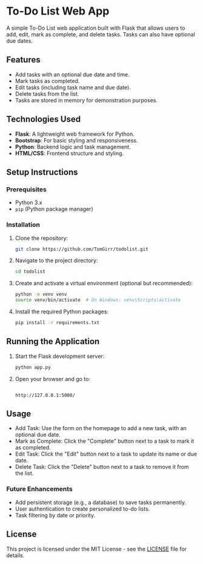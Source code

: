 # To-Do List Web App

A simple To-Do List web application built with Flask that allows users to add, edit, mark as complete, and delete tasks. Tasks can also have optional due dates.

## Features

- Add tasks with an optional due date and time.
- Mark tasks as completed.
- Edit tasks (including task name and due date).
- Delete tasks from the list.
- Tasks are stored in memory for demonstration purposes.

## Technologies Used

- **Flask**: A lightweight web framework for Python.
- **Bootstrap**: For basic styling and responsiveness.
- **Python**: Backend logic and task management.
- **HTML/CSS**: Frontend structure and styling.

## Setup Instructions

### Prerequisites

- Python 3.x
- `pip` (Python package manager)

### Installation

1. Clone the repository:

   ```bash
   git clone https://github.com/TomGirr/todolist.git
   ```
2. Navigate to the project directory:

	```bash
	cd todolist
	```
 
3. Create and activate a virtual environment (optional but recommended):

	```bash
	python -m venv venv
	source venv/bin/activate  # On Windows: venv\Scripts\activate
	```

4. Install the required Python packages:

	```bash
	pip install -r requirements.txt
	```

## Running the Application

1. Start the Flask development server:

    ```bash
	python app.py
	```
2. Open your browser and go to:

	```arduino

    http://127.0.0.1:5000/
	```
## Usage

- Add Task: Use the form on the homepage to add a new task, with an optional due date.
- Mark as Complete: Click the "Complete" button next to a task to mark it as completed.
- Edit Task: Click the "Edit" button next to a task to update its name or due date.
- Delete Task: Click the "Delete" button next to a task to remove it from the list.

### Future Enhancements
- Add persistent storage (e.g., a database) to save tasks permanently. 
- User authentication to create personalized to-do lists.
- Task filtering by date or priority.
   
## License

This project is licensed under the MIT License - see the [LICENSE](LICENSE) file for details.

